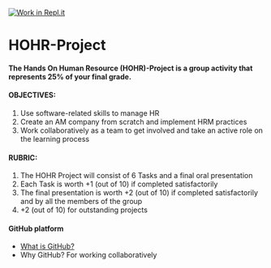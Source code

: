 [![Work in Repl.it](https://classroom.github.com/assets/work-in-replit-14baed9a392b3a25080506f3b7b6d57f295ec2978f6f33ec97e36a161684cbe9.svg)](https://classroom.github.com/online_ide?assignment_repo_id=399562&assignment_repo_type=GroupAssignmentRepo)
# HOHR-Project
#### The Hands On Human Resource (HOHR)-Project is a group activity that represents 25% of your final grade.
#### OBJECTIVES:
1. Use software-related skills to manage HR
2. Create an AM company from scratch and implement HRM practices
3. Work collaboratively as a team to get involved and take an active role on the learning process 
#### RUBRIC:
1. The HOHR Project will consist of 6 Tasks and a final oral presentation
2. Each Task is worth +1 (out of 10) if completed satisfactorily
3. The final presentation is worth +2 (out of 10) if completed satisfactorily and by all the members of the group
4. +2 (out of 10) for outstanding projects
#### GitHub platform
* [What is GitHub?](https://www.youtube.com/watch?v=w3jLJU7DT5E) 
* Why GitHub? For working collaboratively 
